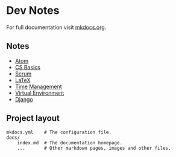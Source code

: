 # Dev Notes

For full documentation visit [mkdocs.org](https://www.mkdocs.org).

## Notes

* [Atom](atom.md)
* [CS Basics](cs-basics.md)
* [Scrum](scrum.md)
* [LaTeX](latex.md)
* [Time Management](time-management.md)
* [Virtual Environment](virtual-env.md)
* [Django](django.md)

## Project layout

    mkdocs.yml    # The configuration file.
    docs/
        index.md  # The documentation homepage.
        ...       # Other markdown pages, images and other files.
